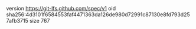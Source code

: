 version https://git-lfs.github.com/spec/v1
oid sha256:4d3101f6584553faf4471363da126de980d72991c87130e8fd793d257afb3715
size 767
